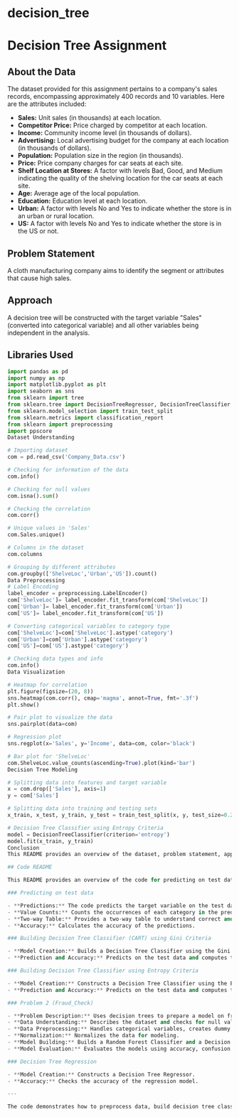    # decision_tree

# Decision Tree Assignment

## About the Data
The dataset provided for this assignment pertains to a company's sales records, encompassing approximately 400 records and 10 variables. Here are the attributes included:

- **Sales:** Unit sales (in thousands) at each location.
- **Competitor Price:** Price charged by competitor at each location.
- **Income:** Community income level (in thousands of dollars).
- **Advertising:** Local advertising budget for the company at each location (in thousands of dollars).
- **Population:** Population size in the region (in thousands).
- **Price:** Price company charges for car seats at each site.
- **Shelf Location at Stores:** A factor with levels Bad, Good, and Medium indicating the quality of the shelving location for the car seats at each site.
- **Age:** Average age of the local population.
- **Education:** Education level at each location.
- **Urban:** A factor with levels No and Yes to indicate whether the store is in an urban or rural location.
- **US:** A factor with levels No and Yes to indicate whether the store is in the US or not.

## Problem Statement
A cloth manufacturing company aims to identify the segment or attributes that cause high sales.

## Approach
A decision tree will be constructed with the target variable "Sales" (converted into categorical variable) and all other variables being independent in the analysis.

## Libraries Used
```python
import pandas as pd
import numpy as np
import matplotlib.pyplot as plt
import seaborn as sns
from sklearn import tree
from sklearn.tree import DecisionTreeRegressor, DecisionTreeClassifier
from sklearn.model_selection import train_test_split
from sklearn.metrics import classification_report
from sklearn import preprocessing
import ppscore
Dataset Understanding

# Importing dataset
com = pd.read_csv('Company_Data.csv')

# Checking for information of the data
com.info()

# Checking for null values
com.isna().sum()

# Checking the correlation
com.corr()

# Unique values in 'Sales'
com.Sales.unique()

# Columns in the dataset
com.columns

# Grouping by different attributes
com.groupby(['ShelveLoc','Urban','US']).count()
Data Preprocessing
# Label Encoding
label_encoder = preprocessing.LabelEncoder()
com['ShelveLoc']= label_encoder.fit_transform(com['ShelveLoc'])
com['Urban']= label_encoder.fit_transform(com['Urban'])
com['US']= label_encoder.fit_transform(com['US'])

# Converting categorical variables to category type
com['ShelveLoc']=com['ShelveLoc'].astype('category')
com['Urban']=com['Urban'].astype('category')
com['US']=com['US'].astype('category')

# Checking data types and info
com.info()
Data Visualization

# Heatmap for correlation
plt.figure(figsize=(20, 8))
sns.heatmap(com.corr(), cmap='magma', annot=True, fmt='.3f')
plt.show()

# Pair plot to visualize the data
sns.pairplot(data=com)

# Regression plot
sns.regplot(x='Sales', y='Income', data=com, color='black')

# Bar plot for 'ShelveLoc'
com.ShelveLoc.value_counts(ascending=True).plot(kind='bar')
Decision Tree Modeling

# Splitting data into features and target variable
x = com.drop(['Sales'], axis=1)
y = com['Sales']

# Splitting data into training and testing sets
x_train, x_test, y_train, y_test = train_test_split(x, y, test_size=0.2, random_state=40)

# Decision Tree Classifier using Entropy Criteria
model = DecisionTreeClassifier(criterion='entropy')
model.fit(x_train, y_train)
Conclusion
This README provides an overview of the dataset, problem statement, approach, data preprocessing steps, visualization, and decision tree modeling for the given assignment.

## Code README

This README provides an overview of the code for predicting on test data and building decision tree classifiers and regressors using different criteria.

### Predicting on test data

- **Predictions:** The code predicts the target variable on the test dataset.
- **Value Counts:** Counts the occurrences of each category in the predictions.
- **Two-way Table:** Provides a two-way table to understand correct and wrong predictions.
- **Accuracy:** Calculates the accuracy of the predictions.

### Building Decision Tree Classifier (CART) using Gini Criteria

- **Model Creation:** Builds a Decision Tree Classifier using the Gini impurity criteria.
- **Prediction and Accuracy:** Predicts on the test data and computes the accuracy of the model.

### Building Decision Tree Classifier using Entropy Criteria

- **Model Creation:** Constructs a Decision Tree Classifier using the Entropy criteria.
- **Prediction and Accuracy:** Predicts on the test data and computes the accuracy of the model.

### Problem 2 (Fraud_Check)

- **Problem Description:** Uses decision trees to prepare a model on fraud data, treating individuals with taxable_income <= 30000 as "Risky" and others as "Good".
- **Data Understanding:** Describes the dataset and checks for null values.
- **Data Preprocessing:** Handles categorical variables, creates dummy variables, and bins the taxable income column.
- **Normalization:** Normalizes the data for modeling.
- **Model Building:** Builds a Random Forest Classifier and a Decision Tree Classifier on the fraud data.
- **Model Evaluation:** Evaluates the models using accuracy, confusion matrix, and plots decision trees.

### Decision Tree Regression

- **Model Creation:** Constructs a Decision Tree Regressor.
- **Accuracy:** Checks the accuracy of the regression model.

---

The code demonstrates how to preprocess data, build decision tree classifiers and regressors, and evaluate their performance on test data. It provides insights into model accuracy, prediction counts, and decision tree visualization.
